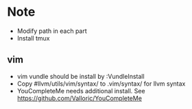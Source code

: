 # Note
* Modify path in each part
* Install tmux
## vim
* vim vundle should be install by :VundleInstall
* Copy #llvm/utils/vim/syntax/ to .vim/syntax/ for llvm syntax
* YouCompleteMe needs additional install. See <https://github.com/Valloric/YouCompleteMe>
